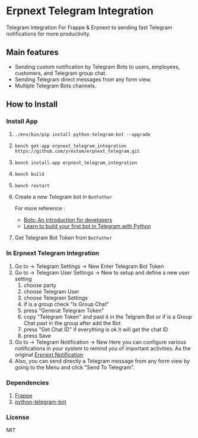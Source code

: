 # Erpnext Telegram Integration

Telegram Integration For Frappe & Erpnext to sending fast Telegram notifications for more productivity.

## Main features

- Sending custom notification by Telegram Bots to users, employees, customers, and Telegram group chat.
- Sending Telegram direct messages from any form view.
- Multiple Telegram Bots channels.

## How to Install

### Install App

1. `./env/bin/pip install python-telegram-bot --upgrade`
2. `bench get-app erpnext_telegram_integration https://github.com/yrestom/erpnext_telegram.git`
3. `bench install-app erpnext_telegram_integration`
4. `bench build`
5. `bench restart`
6. Create a new Telegram bot in `BotFather`

    For more reference :

    - [Bots: An introduction for developers](https://core.telegram.org/bots)
    - [Learn to build your first bot in Telegram with Python](https://www.freecodecamp.org/news/learn-to-build-your-first-bot-in-telegram-with-python-4c99526765e4/)
7. Get Telegram Bot Token from `BotFather`

### In Erpnext Telegram Integration

1. Go to -> Telegram Settings -> New
Enter Telegram Bot Token
2. Go to -> Telegram User Settings -> New
to setup and define a new user setting
    1. choose party
    2. choose Telegram User
    3. choose Telegram Settings
    4. if is a group check "Is Group Chat"
    5. press "Generat Telegram Token"
    6. copy "Telegram Token" and past it in the Telgram Bot
    or if is a Group Chat past in the group after add the Bot
    7. press "Get Chat ID"
    if everything is ok it will get the chat ID
    8. press Save
3. Go to -> Telegram Notification -> New
Here you can configure various notifications in your system to remind you of important activities.
As the original [Erpnext Notification](https://erpnext.com/docs/user/manual/en/setting-up/notifications)
4. Also, you can send directly a Telegram message from any form view by going to the Menu and click "Send To Telegram".

### Dependencies

1. [Frappe](https://github.com/frappe/frappe)
2. [python-telegram-bot](https://github.com/python-telegram-bot/python-telegram-bot) 

### License

MIT
